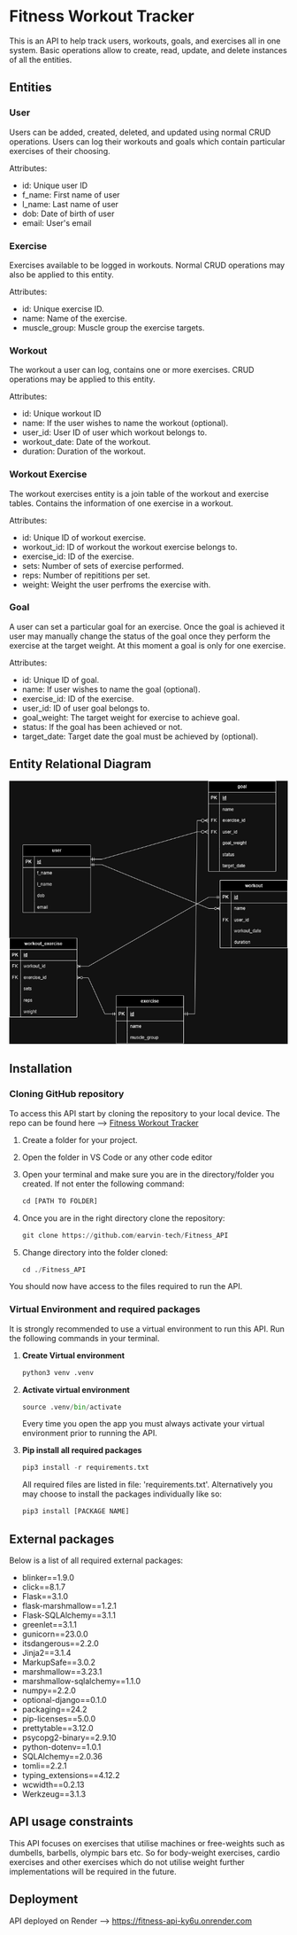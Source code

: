# Fitness Workout Tracker

This is an API to help track users, workouts, goals, and exercises all in one system. Basic operations allow to create, read, update, and delete instances of all the entities.


## Entities

### User
Users can be added, created, deleted, and updated using normal CRUD operations. Users can log their workouts and goals which contain particular exercises of their choosing.

Attributes:
- id: Unique user ID
- f_name: First name of user
- l_name: Last name of user
- dob: Date of birth of user
- email: User's email

### Exercise
Exercises available to be logged in workouts. Normal CRUD operations may also be applied to this entity.

Attributes:
- id: Unique exercise ID.
- name: Name of the exercise.
- muscle_group: Muscle group the exercise targets.

### Workout
The workout a user can log, contains one or more exercises. CRUD operations may be applied to this entity.

Attributes:
- id: Unique workout ID
- name: If the user wishes to name the workout (optional).
- user_id: User ID of user which workout belongs to.
- workout_date: Date of the workout.
- duration: Duration of the workout.

### Workout Exercise
The workout exercises entity is a join table of the workout and exercise tables. Contains the information of one exercise in a workout.

Attributes:
- id: Unique ID of workout exercise.
- workout_id: ID of workout the workout exercise belongs to.
- exercise_id: ID of the exercise.
- sets: Number of sets of exercise performed.
- reps: Number of repititions per set.
- weight: Weight the user perfroms the exercise with.
  
### Goal
A user can set a particular goal for an exercise. Once the goal is achieved it user may manually change the status of the goal once they perform the exercise at the target weight. At this moment a goal is only for one exercise.

Attributes:
- id: Unique ID of goal.
- name: If user wishes to name the goal (optional).
- exercise_id: ID of the exercise.
- user_id: ID of user goal belongs to.
- goal_weight: The target weight for exercise to achieve goal.
- status: If the goal has been achieved or not.
- target_date: Target date the goal must be achieved by (optional).

## Entity Relational Diagram
![ERD](Fitness_ERD[updated2].png)

## Installation

### Cloning GitHub repository

To access this API start by cloning the repository to your local device. The repo can be found here --> [Fitness Workout Tracker](https://github.com/earvin-tech/Fitness_API)

1. Create a folder for your project.

2. Open the folder in VS Code or any other code editor

3. Open your terminal and make sure you are in the directory/folder you created. If not enter the following command:
    ```py
    cd [PATH TO FOLDER]
    ```
4. Once you are in the right directory clone the repository:
    ```py
    git clone https://github.com/earvin-tech/Fitness_API
    ```
5. Change directory into the folder cloned:
    ```py
    cd ./Fitness_API
    ```
You should now have access to the files required to run the API.


### Virtual Environment and required packages
It is strongly recommended to use a virtual environment to run this API. Run the following commands in your terminal.

1. **Create Virtual environment**
    ```py
    python3 venv .venv
    ```
2. **Activate virtual environment**
    ```py
    source .venv/bin/activate
    ```
    Every time you open the app you must always activate your virtual environment prior to running the API.

3. **Pip install all required packages**
    ```py
    pip3 install -r requirements.txt
    ```
    All required files are listed in file: 'requirements.txt'. Alternatively you may choose to install the packages individually like so:

    ```py
    pip3 install [PACKAGE NAME]
    ```

## External packages
Below is a list of all required external packages:

- blinker==1.9.0
- click==8.1.7
- Flask==3.1.0
- flask-marshmallow==1.2.1
- Flask-SQLAlchemy==3.1.1
- greenlet==3.1.1
- gunicorn==23.0.0
- itsdangerous==2.2.0
- Jinja2==3.1.4
- MarkupSafe==3.0.2
- marshmallow==3.23.1
- marshmallow-sqlalchemy==1.1.0
- numpy==2.2.0
- optional-django==0.1.0
- packaging==24.2
- pip-licenses==5.0.0
- prettytable==3.12.0
- psycopg2-binary==2.9.10
- python-dotenv==1.0.1
- SQLAlchemy==2.0.36
- tomli==2.2.1
- typing_extensions==4.12.2
- wcwidth==0.2.13
- Werkzeug==3.1.3

## API usage constraints
This API focuses on exercises that utilise machines or free-weights such as dumbells, barbells, olympic bars etc. So for body-weight exercises, cardio exercises and other exercises which do not utilise weight further implementations will be required in the future.


## Deployment
API deployed on Render --> https://fitness-api-ky6u.onrender.com